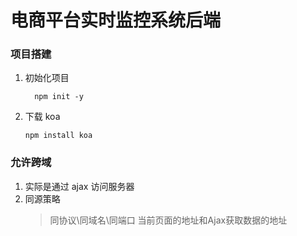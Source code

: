 # 电商平台实时监控系统后端
### 项目搭建
1. 初始化项目

    ```shell
      npm init -y 
    ```
2. 下载 koa

    ```shell
    npm install koa
    ```   
### 允许跨域
1. 实际是通过 ajax 访问服务器
2. 同源策略
      > 同协议\同域名\同端口
      > 当前页面的地址和Ajax获取数据的地址